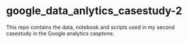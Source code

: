 # google_data_anlytics_casestudy-2
This repo contains the data, notebook and scripts used in my second casestudy in the Google analytics casptone.
